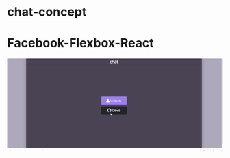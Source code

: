 
# chat-concept
<h1 style="text-align:"center";">Facebook-Flexbox-React</h1>

![Alt Text](frontend/src/assets/c.gif)

